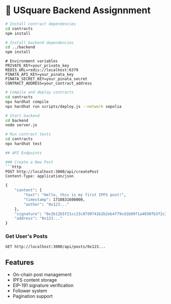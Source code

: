 # 🚀 USquare Backend Assignnment

```bash
# Install contract dependencies
cd contracts
npm install

# Install backend dependencies
cd ../backend
npm install
```

```env
# Environment variables
PRIVATE_KEY=your_private_key
REDIS_URL=redis://localhost:6379
PINATA_API_KEY=your_pinata_key
PINATA_SECRET_KEY=your_pinata_secret
CONTRACT_ADDRESS=your_contract_address
```

```bash
# Compile and deploy contracts
cd contracts
npx hardhat compile
npx hardhat run scripts/deploy.js --network sepolia
```


```bash
# Start backend
cd backend
node server.js
```

```bash
# Run contract tests
cd contracts
npx hardhat test

## API Endpoints

### Create a New Post
```http
POST http://localhost:3000/api/createPost
Content-Type: application/json

{
    "content": {
        "text": "Hello, this is my first IPFS post!",
        "timestamp": 1710831600000,
        "author": "0x123..."
    },
    "signature": "0x2b12b5f21cc23c87d9741b2b2eb4f79cd1b89f1a4030fb3f2c33ee159ca7d66c42...",
    "address": "0x123..."
}
```

### Get User's Posts
```http
GET http://localhost:3000/api/posts/0x123...
```

## Features
- On-chain post management
- IPFS content storage
- EIP-191 signature verification
- Follower system
- Pagination support


